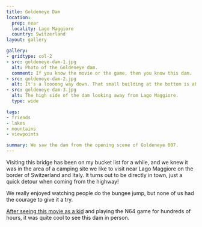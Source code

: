 ```yaml
---
title: Goldeneye Dam
location:
  prep: near
  locality: Lago Maggiore
  country: Switzerland
layout: gallery

gallery:
- gridtype: col-2
- src: goldeneye-dam-1.jpg
  alt: Photo of the Goldeneye dam.
  comment: If you know the movie or the game, then you know this dam.
- src: goldeneye-dam-2.jpg
  alt: It's a loooong way down. That small building at the bottom is about 10 meters wide.
- src: goldeneye-dam-3.jpg
  alt: The high side of the dam looking away from Lago Maggiore.
  type: wide

tags:
- friends
- lakes
- mountains
- viewpoints

summary: We saw the dam from the opening scene of Goldeneye 007.
---
```


Visiting this bridge has been on my bucket list for a while, and we knew it was in the area of a camping site we like to visit near Lago Maggiore on the border of Switzerland and Italy. It turns out to be directly in town, just a quick detour when coming from the highway!

We really enjoyed watching people do the bungee jump, but none of us had the courage to give it a try.

[After seeing this movie as a kid](https://www.youtube.com/watch?v=mSvuHSqqGSw#t=18) and playing the N64 game for hundreds of hours, it was quite cool to see this dam in person.
